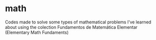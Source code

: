 # math
Codes made to solve some types of mathematical problems I've learned about using the colection Fundamentos de Matemática Elementar (Elementary Math Fundaments)
